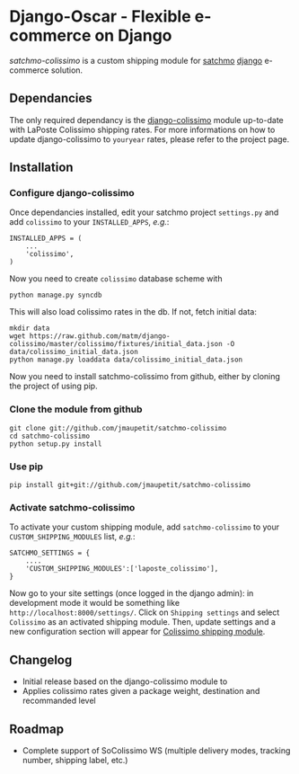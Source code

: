 # Django-Oscar - Flexible e-commerce on Django

*satchmo-colissimo* is a custom shipping module for [satchmo](http://www.satchmoproject.com/) [django](https://www.djangoproject.com/) e-commerce solution.

## Dependancies

The only required dependancy is the [django-colissimo](https://github.com/matm/django-colissimo) module up-to-date with LaPoste Colissimo shipping rates. For more informations on how to update django-colissimo to `youryear` rates, please refer to the project page.

## Installation

### Configure django-colissimo

Once dependancies installed, edit your satchmo project `settings.py` and add `colissimo` to your `INSTALLED_APPS`, *e.g.*:

    INSTALLED_APPS = (
        ...
        'colissimo',
    )
	
Now you need to create `colissimo` database scheme with

    python manage.py syncdb

This will also load colissimo rates in the db. If not, fetch initial data:

    mkdir data
    wget https://raw.github.com/matm/django-colissimo/master/colissimo/fixtures/initial_data.json -O data/colissimo_initial_data.json
	python manage.py loaddata data/colissimo_initial_data.json

Now you need to install satchmo-colissimo from github, either by cloning the project of using pip.

### Clone the module from github

    git clone git://github.com/jmaupetit/satchmo-colissimo
    cd satchmo-colissimo
    python setup.py install

### Use pip

    pip install git+git://github.com/jmaupetit/satchmo-colissimo

### Activate satchmo-colissimo

To activate your custom shipping module, add `satchmo-colissimo` to your `CUSTOM_SHIPPING_MODULES` list, *e.g.*:

    SATCHMO_SETTINGS = {
        ....
	    'CUSTOM_SHIPPING_MODULES':['laposte_colissimo'],
	}

Now go to your site settings (once logged in the django admin): in development mode it would be something like `http://localhost:8000/settings/`. Click on `Shipping settings` and select `Colissimo` as an activated shipping module. Then, update settings and a new configuration section will appear for [Colissimo shipping module](/).

## Changelog

* Initial release based on the django-colissimo module to 
* Applies colissimo rates given a package weight, destination and recommanded level

## Roadmap

* Complete support of SoColissimo WS (multiple delivery modes, tracking number, shipping label, etc.)
